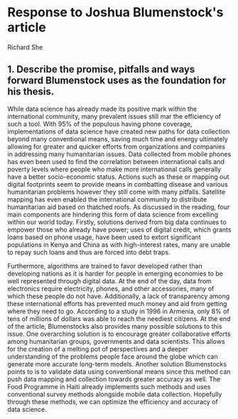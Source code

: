 # Response to Joshua Blumenstock's article

Richard She

## 1. Describe the promise, pitfalls and ways forward Blumenstock uses as the foundation for his thesis.

  While data science has already made its positive mark within the international community, many prevalent issues still mar the efficiency of such a tool. With 95% of the populous having phone coverage, implementations of data science have created new paths for data collection beyond many conventional means, saving much time and energy ultimately allowing for greater and quicker efforts from organizations and companies in addressing many humanitarian issues. Data collected from mobile phones has even been used to find the correlation between international calls and poverty levels where people who make more international calls generally have a better socio-economic status. Actions such as these or mapping out digital footprints seem to provide means in combatting disease and various humanitarian problems however they still come with many pitfalls. Satellite mapping has even enabled the international community to distribute humanitarian aid based on thatched roofs. As discussed in the reading, four main components are hindering this form of data science from excelling within our world today. Firstly, solutions derived from big data continues to empower those who already have power; uses of digital credit, which grants loans based on phone usage, have been used to extort significant populations in Kenya and China as with high-interest rates, many are unable to repay such loans and thus are forced into debt traps. 
  
  Furthermore, algorithms are trained to favor developed rather than developing nations as it is harder for people in emerging economies to be well represented through digital data. At the end of the day, data from electronics require electricity, phones, and other accessories, many of which these people do not have. Additionally, a lack of transparency among these international efforts has prevented much money and aid from getting where they need to go. According to a study in 1996 in Armenia, only 8% of tens of millions of dollars was able to reach the neediest citizens. At the end of the article, Blumenstocks also provides many possible solutions to this issue. One overarching solution is to encourage greater collaborative efforts among humanitarian groups, governments and data scientists. This allows for the creation of a melting pot of perspectives and a deeper understanding of the problems people face around the globe which can generate more accurate long-term models. Another solution Blumenstocks points to is to validate data using conventional means since this method can push data mapping and collection towards greater accuracy as well. The Food Programme in Haiti already implements such methods and uses conventional survey methods alongside mobile data collection.  Hopefully through these methods, we can optimize the efficiency and accuracy of data science.
